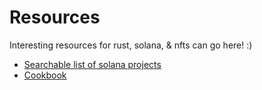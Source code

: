 # Resources
Interesting resources for rust, solana, & nfts can go here! :)


- [Searchable list of solana projects](https://soldev.app/)
- [Cookbook](https://solanacookbook.com/)
